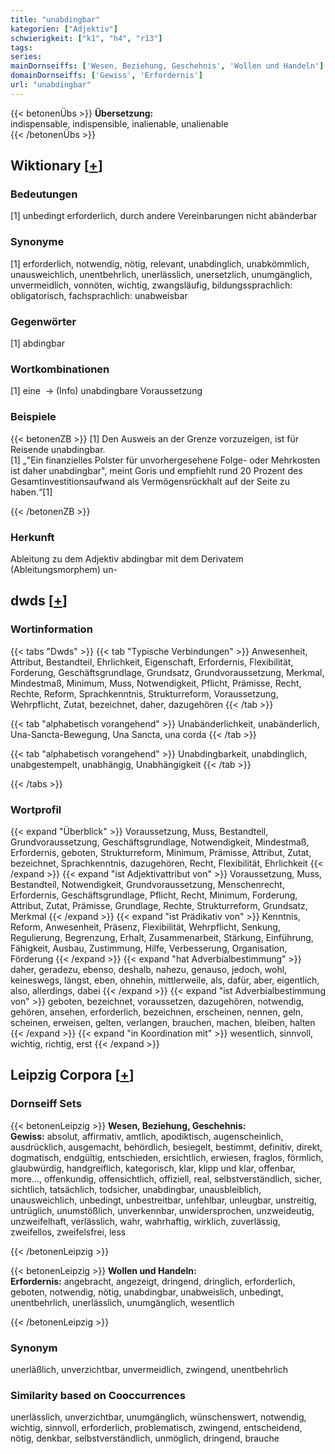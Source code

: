 ```yaml
---
title: "unabdingbar"
kategorien: ["Adjektiv"]
schwierigkeit: ["k1", "h4", "r13"]
tags:
series:
mainDornseiffs: ['Wesen, Beziehung, Geschehnis', 'Wollen und Handeln']
domainDornseiffs: ['Gewiss', 'Erfordernis']
url: "unabdingbar"
---
```


{{< betonenÜbs >}}
**Übersetzung:**  
indispensable, indispensible, inalienable, unalienable  
{{< /betonenÜbs >}}

## Wiktionary [[+](https://de.wiktionary.org/wiki/unabdingbar)]

### Bedeutungen
[1] unbedingt erforderlich, durch andere Vereinbarungen nicht abänderbar  

### Synonyme
[1] erforderlich, notwendig, nötig, relevant, unabdinglich, unabkömmlich, unausweichlich, unentbehrlich, unerlässlich, unersetzlich, unumgänglich, unvermeidlich, vonnöten, wichtig, zwangsläufig, bildungssprachlich: obligatorisch, fachsprachlich: unabweisbar  

### Gegenwörter
[1] abdingbar  

### Wortkombinationen
[1] eine  -> (Info) unabdingbare Voraussetzung  

### Beispiele
{{< betonenZB >}}
[1] Den Ausweis an der Grenze vorzuzeigen, ist für Reisende unabdingbar.  
[1] „"Ein finanzielles Polster für unvorhergesehene Folge- oder Mehrkosten ist daher unabdingbar", meint Goris und empfiehlt rund 20 Prozent des Gesamtinvestitionsaufwand als Vermögensrückhalt auf der Seite zu haben.“[1]  

{{< /betonenZB >}}
### Herkunft
Ableitung zu dem Adjektiv abdingbar mit dem Derivatem (Ableitungsmorphem) un-  



## dwds [[+](https://www.dwds.de/wb/unabdingbar)]

### Wortinformation
{{< tabs "Dwds" >}}
{{< tab "Typische Verbindungen" >}}
Anwesenheit, Attribut, Bestandteil, Ehrlichkeit, Eigenschaft, Erfordernis, Flexibilität, Forderung, Geschäftsgrundlage, Grundsatz, Grundvoraussetzung, Merkmal, Mindestmaß, Minimum, Muss, Notwendigkeit, Pflicht, Prämisse, Recht, Rechte, Reform, Sprachkenntnis, Strukturreform, Voraussetzung, Wehrpflicht, Zutat, bezeichnet, daher, dazugehören
{{< /tab >}}

{{< tab "alphabetisch vorangehend" >}}
Unabänderlichkeit, unabänderlich, Una-Sancta-Bewegung, Una Sancta, una corda
{{< /tab >}}

{{< tab "alphabetisch vorangehend" >}}
Unabdingbarkeit, unabdinglich, unabgestempelt, unabhängig, Unabhängigkeit
{{< /tab >}}

{{< /tabs >}}

### Wortprofil
{{< expand "Überblick" >}} Voraussetzung, Muss, Bestandteil, Grundvoraussetzung, Geschäftsgrundlage, Notwendigkeit, Mindestmaß, Erfordernis, geboten, Strukturreform, Minimum, Prämisse, Attribut, Zutat, bezeichnet, Sprachkenntnis, dazugehören, Recht, Flexibilität, Ehrlichkeit {{< /expand >}}
{{< expand "ist Adjektivattribut von" >}} Voraussetzung, Muss, Bestandteil, Notwendigkeit, Grundvoraussetzung, Menschenrecht, Erfordernis, Geschäftsgrundlage, Pflicht, Recht, Minimum, Forderung, Attribut, Zutat, Prämisse, Grundlage, Rechte, Strukturreform, Grundsatz, Merkmal {{< /expand >}}
{{< expand "ist Prädikativ von" >}} Kenntnis, Reform, Anwesenheit, Präsenz, Flexibilität, Wehrpflicht, Senkung, Regulierung, Begrenzung, Erhalt, Zusammenarbeit, Stärkung, Einführung, Fähigkeit, Ausbau, Zustimmung, Hilfe, Verbesserung, Organisation, Förderung {{< /expand >}}
{{< expand "hat Adverbialbestimmung" >}} daher, geradezu, ebenso, deshalb, nahezu, genauso, jedoch, wohl, keineswegs, längst, eben, ohnehin, mittlerweile, als, dafür, aber, eigentlich, also, allerdings, dabei {{< /expand >}}
{{< expand "ist Adverbialbestimmung von" >}} geboten, bezeichnet, voraussetzen, dazugehören, notwendig, gehören, ansehen, erforderlich, bezeichnen, erscheinen, nennen, geln, scheinen, erweisen, gelten, verlangen, brauchen, machen, bleiben, halten {{< /expand >}}
{{< expand "in Koordination mit" >}} wesentlich, sinnvoll, wichtig, richtig, erst {{< /expand >}}

## Leipzig Corpora [[+](https://corpora.uni-leipzig.de/en/res?word=unabdingbar&corpusId=deu_newscrawl-public_2018)]

### Dornseiff Sets
{{< betonenLeipzig >}}
**Wesen, Beziehung, Geschehnis:**  
**Gewiss:** absolut, affirmativ, amtlich, apodiktisch, augenscheinlich, ausdrücklich, ausgemacht, behördlich, besiegelt, bestimmt, definitiv, direkt, dogmatisch, endgültig, entschieden, ersichtlich, erwiesen, fraglos, förmlich, glaubwürdig, handgreiflich, kategorisch, klar, klipp und klar, offenbar, more..., offenkundig, offensichtlich, offiziell, real, selbstverständlich, sicher, sichtlich, tatsächlich, todsicher, unabdingbar, unausbleiblich, unausweichlich, unbedingt, unbestreitbar, unfehlbar, unleugbar, unstreitig, untrüglich, unumstößlich, unverkennbar, unwidersprochen, unzweideutig, unzweifelhaft, verlässlich, wahr, wahrhaftig, wirklich, zuverlässig, zweifellos, zweifelsfrei, less  

{{< /betonenLeipzig >}}


{{< betonenLeipzig >}}
**Wollen und Handeln:**  
**Erfordernis:** angebracht, angezeigt, dringend, dringlich, erforderlich, geboten, notwendig, nötig, unabdingbar, unabweislich, unbedingt, unentbehrlich, unerlässlich, unumgänglich, wesentlich  

{{< /betonenLeipzig >}}

### Synonym
unerläßlich, unverzichtbar, unvermeidlich, zwingend, unentbehrlich


### Similarity based on Cooccurrences
unerlässlich, unverzichtbar, unumgänglich, wünschenswert, notwendig, wichtig, sinnvoll, erforderlich, problematisch, zwingend, entscheidend, nötig, denkbar, selbstverständlich, unmöglich, dringend, brauche

